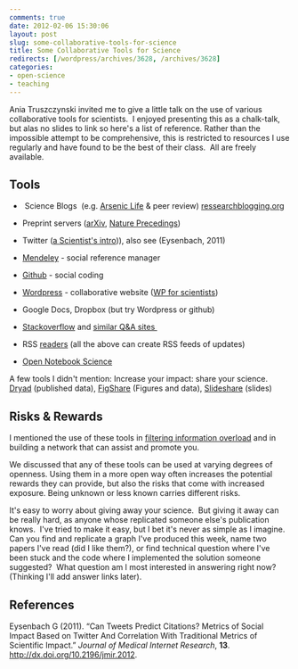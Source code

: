 ```yaml
---
comments: true
date: 2012-02-06 15:30:06
layout: post
slug: some-collaborative-tools-for-science
title: Some Collaborative Tools for Science
redirects: [/wordpress/archives/3628, /archives/3628]
categories:
- open-science
- teaching
---
```


Ania Truszczynski invited me to give a little talk on the use of various collaborative tools for scientists.  I enjoyed presenting this as a chalk-talk, but alas no slides to link so here's a list of reference. Rather than the impossible attempt to be comprehensive, this is restricted to resources I use regularly and have found to be the best of their class.  All are freely available.


## Tools





	
  *  Science Blogs  (e.g. [Arsenic Life](http://rrresearch.fieldofscience.com/2010/12/arsenic-associated-bacteria-nasas.html) & peer review) [ressearchblogging.org](http://researchblogging.org)

	
  * Preprint servers ([arXiv](http://arxiv.org), [Nature Precedings](http://precedings.nature.com/))

	
  * Twitter ([a Scientist's intro](http://www.biodiversityinfocus.com/blog/2012/01/02/twitter-for-scientists-and-why-you-should-try-it-scienceshare/))), also see (Eysenbach, 2011)

	
  * [Mendeley](http://www.mendeley.com/profiles/carl-boettiger/) - social reference manager

	
  * [Github](https://github.com/cboettig) - social coding

	
  * [Wordpress](wordpress.com) - collaborative website ([WP for scientists](http://blogs.plos.org/mfenner/2011/02/04/discussing-wordpress-for-scientists/))

	
  * Google Docs, Dropbox (but try Wordpress or github)

	
  * [Stackoverflow](stackoverflow.com) and [similar Q&A sites ](http://stackexchange.com/sites)

	
  * RSS [readers](http://www.google.com/reader) (all the above can create RSS feeds of updates)



	
  * [Open Notebook Science](http://en.wikipedia.org/wiki/Open_notebook_science)


A few tools I didn't mention: Increase your impact: share your science.  [Dryad](http://datadryad.org/) (published data), [FigShare](http://figshare.com) (Figures and data), [Slideshare](http://www.slideshare.net/cboettig) (slides)


## Risks & Rewards


I mentioned the use of these tools in [filtering information overload](http://www.youtube.com/watch?v=LabqeJEOQyI) and in building a network that can assist and promote you.

We discussed that any of these tools can be used at varying degrees of openness. Using them in a more open way often increases the potential rewards they can provide, but also the risks that come with increased exposure. Being unknown or less known carries different risks.





It's easy to worry about giving away your science.  But giving it away can be really hard, as anyone whose replicated someone else's publication knows.  I've tried to make it easy, but I bet it's never as simple as I imagine.  Can you find and replicate a graph I've produced this week, name two papers I've read (did I like them?), or find technical question where I've been stuck and the code where I implemented the solution someone suggested?  What question am I most interested in answering right now?  (Thinking I'll add answer links later).


## References

<p>Eysenbach G (2011).
&ldquo;Can Tweets Predict Citations? Metrics of Social Impact Based on Twitter And Correlation With Traditional Metrics of Scientific Impact.&rdquo;
<EM>Journal of Medical Internet Research</EM>, <B>13</B>.
<a href="http://dx.doi.org/10.2196/jmir.2012">http://dx.doi.org/10.2196/jmir.2012</a>.

